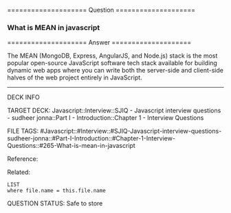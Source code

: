 ==================== Question ====================  

### What is MEAN in javascript  

==================== Answer ====================  

The MEAN (MongoDB, Express, AngularJS, and Node.js) stack is the most popular
open-source JavaScript software tech stack available for building dynamic web
apps where you can write both the server-side and client-side halves of the web
project entirely in JavaScript.

---

DECK INFO

TARGET DECK: Javascript::Interview::SJIQ - Javascript interview questions -
sudheer jonna::Part I - Introduction::Chapter 1 - Interview Questions

FILE TAGS:
#Javascript::#Interview::#SJIQ-Javascript-interview-questions-sudheer-jonna::#Part-I-Introduction::#Chapter-1-Interview-Questions::#265-What-is-mean-in-javascript

Reference:

Related:

```dataview
LIST
where file.name = this.file.name
```

QUESTION STATUS: Safe to store
